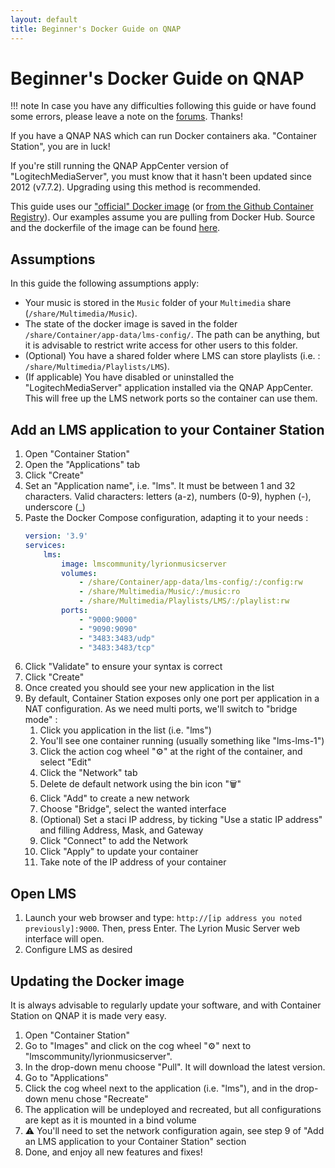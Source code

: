 ```yaml
---
layout: default
title: Beginner's Docker Guide on QNAP
---
```


# Beginner's Docker Guide on QNAP

!!! note
    In case you have any difficulties following this guide or have found some errors, please leave a note on the [forums](https://forums.lyrion.org/forum/developer-forums/developers/1668265-documentation-update-call-for-volunteers). Thanks!

If you have a QNAP NAS which can run Docker containers aka. "Container Station", you are in luck!

If you're still running the QNAP AppCenter version of "LogitechMediaServer", you must know that it hasn't been updated since 2012 (v7.7.2). Upgrading using this method is recommended.

This guide uses our ["official" Docker image](https://hub.docker.com/r/lmscommunity/lyrionmusicserver/) (or [from the Github Container Registry](https://github.com/LMS-Community/slimserver/pkgs/container/lyrionmusicserver)). Our examples assume you are pulling from Docker Hub. Source and the dockerfile of the image can be found [here](https://github.com/LMS-Community/slimserver-platforms/tree/HEAD/Docker).

## Assumptions

In this guide the following assumptions apply:

- Your music is stored in the `Music` folder of your `Multimedia` share (`/share/Multimedia/Music`).
- The state of the docker image is saved in the folder `/share/Container/app-data/lms-config/`. The path can be anything, but it is advisable to restrict write access for other users to this folder.
- (Optional) You have a shared folder where LMS can store playlists (i.e. : `/share/Multimedia/Playlists/LMS`).
- (If applicable) You have disabled or uninstalled the "LogitechMediaServer" application installed via the QNAP AppCenter. This will free up the LMS network ports so the container can use them.

## Add an LMS application to your Container Station

1. Open "Container Station"
2. Open the "Applications" tab
3. Click "Create"
4. Set an "Application name", i.e. "lms". It must be between 1 and 32 characters. Valid characters: letters (a-z), numbers (0-9), hyphen (-), underscore (_)
5. Paste the Docker Compose configuration, adapting it to your needs :
    ``` yaml
    version: '3.9'
    services:
        lms:
            image: lmscommunity/lyrionmusicserver
            volumes:
                - /share/Container/app-data/lms-config/:/config:rw
                - /share/Multimedia/Music/:/music:ro
                - /share/Multimedia/Playlists/LMS/:/playlist:rw
            ports:
                - "9000:9000"
                - "9090:9090"
                - "3483:3483/udp"
                - "3483:3483/tcp"
    ```
6. Click "Validate" to ensure your syntax is correct
7. Click "Create"
8. Once created you should see your new application in the list
9. By default, Container Station exposes only one port per application in a NAT configuration. As we need multi ports, we'll switch to "bridge mode" :
   1. Click you application in the list (i.e. "lms")
   2. You'll see one container running (usually something like "lms-lms-1")
   3. Click the action cog wheel "⚙️" at the right of the container, and select "Edit"
   4. Click the "Network" tab
   5. Delete de default network using the bin icon "🗑️"
   6. Click "Add" to create a new network
   7. Choose "Bridge", select the wanted interface
   8. (Optional) Set a staci IP address, by ticking "Use a static IP address" and filling Address, Mask, and Gateway
   9. Click "Connect" to add the Network
   10. Click "Apply" to update your container
   11. Take note of the IP address of your container

## Open LMS

1. Launch your web browser and type: `http://[ip address you noted previously]:9000`. Then, press Enter. The Lyrion Music Server web interface will open.
2. Configure LMS as desired

## Updating the Docker image

It is always advisable to regularly update your software, and with Container Station on QNAP it is made very easy.

1. Open "Container Station"
2. Go to "Images" and click on the cog wheel "⚙️" next to "lmscommunity/lyrionmusicserver".
3. In the drop-down menu choose "Pull". It will download the latest version.
4. Go to "Applications"
5. Click the cog wheel next to the application (i.e. "lms"), and in the drop-down menu chose "Recreate"
6. The application will be undeployed and recreated, but all configurations are kept as it is mounted in a bind volume
7. ⚠️ You'll need to set the network configuration again, see step 9 of "Add an LMS application to your Container Station" section
8. Done, and enjoy all new features and fixes!
